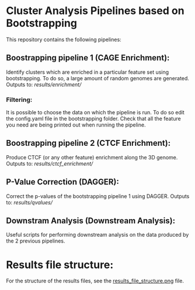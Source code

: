 # Cluster Analysis Pipelines based on Bootstrapping
This repository contains the following pipelines:
## Boostrapping pipeline 1 (CAGE Enrichment):
Identify clusters which are enriched in a particular feature set using bootstrapping. To do so, a large amount of random genomes are generated.
Outputs to: _results/enrichment/_

### Filtering:
It is possible to choose the data on which the pipeline is run. To do so edit the config.yaml file in the bootstrapping folder. 
Check that all the feature you need are being printed out when running the pipeline.

## Boostrapping pipeline 2 (CTCF Enrichment):
Produce CTCF (or any other feature) enrichment along the 3D genome.
Outputs to: _results/ctcf_enrichment/_
## P-Value Correction (DAGGER):
Correct the p-values of the bootstrapping pipeline 1 using DAGGER.
Outputs to: _results/qvalues/_
## Downstram Analysis (Downstream Analysis):
Useful scripts for performing downstream analysis on the data produced by the 2 previous pipelines.

# Results file structure:
For the structure of the results files, see the [results_file_structure.png](results_file_structure.png) file.